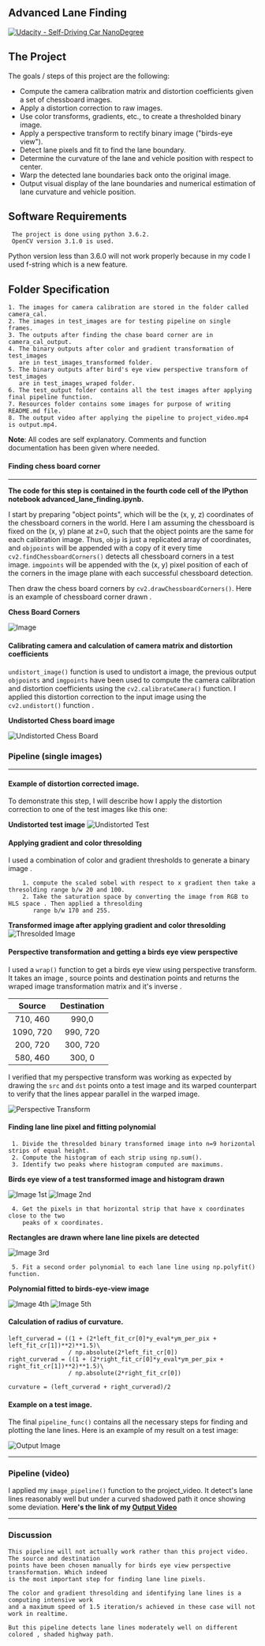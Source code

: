 ## Advanced Lane Finding
[![Udacity - Self-Driving Car NanoDegree](https://s3.amazonaws.com/udacity-sdc/github/shield-carnd.svg)](http://www.udacity.com/drive)


The Project
----

The goals / steps of this project are the following:

* Compute the camera calibration matrix and distortion coefficients given a set of chessboard images.
* Apply a distortion correction to raw images.
* Use color transforms, gradients, etc., to create a thresholded binary image.
* Apply a perspective transform to rectify binary image ("birds-eye view").
* Detect lane pixels and fit to find the lane boundary.
* Determine the curvature of the lane and vehicle position with respect to center.
* Warp the detected lane boundaries back onto the original image.
* Output visual display of the lane boundaries and numerical estimation of lane curvature and vehicle position.

Software Requirements
-------
     The project is done using python 3.6.2.
     OpenCV version 3.1.0 is used.
Python version less than 3.6.0 will not work properly because in my code I used f-string which is a new feature.

Folder Specification
-------
    1. The images for camera calibration are stored in the folder called camera_cal.  
    2. The images in test_images are for testing pipeline on single frames.
    3. The outputs after finding the chase board corner are in camera_cal_output.
    4. The binary outputs after color and gradient transformation of test_images 
       are in test_images_transformed folder.
    5. The binary outputs after bird's eye view perspective transform of test_images 
       are in test_images_wraped folder.
    6. The test_output folder contains all the test images after applying final pipeline function.
    7. Resources folder contains some images for purpose of writing README.md file.
    8. The output video after applying the pipeline to project_video.mp4 is output.mp4.


**Note**: All codes are self explanatory. Comments and function documentation has been given where needed.
          
#### Finding chess board corner
---

**The code for this step is contained in the fourth code cell of the IPython notebook advanced_lane_finding.ipynb.**

I start by preparing "object points", which will be the (x, y, z) coordinates of the chessboard corners in the world. Here I am assuming the chessboard is fixed on the (x, y) plane at z=0, such that the object points are the same for each calibration image.  Thus, `objp` is just a replicated array of coordinates, and `objpoints` will be appended with a copy of it every time `cv2.findChessboardCorners()` detects all chessboard corners in a test image.  `imgpoints` will be appended with the (x, y) pixel position of each of the corners in the image plane with each successful chessboard detection. 

Then draw the chess board corners by `cv2.drawChessboardCorners()`. Here is an example of chessboard corner drawn .

**Chess Board Corners**

![Image](./resources/chsbrdcrnr.png)

#### Calibrating camera and calculation of camera matrix and distortion coefficients
`undistort_image()` function is used to undistort a image, the previous output `objpoints` and `imgpoints` have been used 
to compute the camera calibration and distortion coefficients using the `cv2.calibrateCamera()` function.  I applied this distortion correction to the input image using the `cv2.undistort()` function .

**Undistorted Chess board image**

![Undistorted Chess Board](./resources/undist_chsbrd.png)


### Pipeline (single images)
---

#### Example of distortion corrected image.

To demonstrate this step, I will describe how I apply the distortion correction to one of the test images like this one:

**Undistorted test image**
![Undistorted Test](./resources/undist_testimg.png)

#### Applying gradient and color thresolding
I used a combination of color and gradient thresholds to generate a binary image .
       
        1. compute the scaled sobel with respect to x gradient then take a thresolding range b/w 20 and 100.
        2. Take the saturation space by converting the image from RGB to HLS space . Then applied a thresolding
           range b/w 170 and 255.

**Transformed image after applying gradient and color thresolding**
![Thresolded Image](./resources/trnsfrm.png)

#### Perspective transformation and getting a birds eye view perspective

I used a `wrap()` function to get a birds eye view using perspective transform. It takes an image , source points and destination points and returns the wraped image transformation matrix and it's inverse .

| Source        | Destination   | 
|:-------------:|:-------------:| 
| 710, 460      | 990,0         |  
| 1090, 720     | 990, 720      |
| 200, 720      | 300, 720      |
| 580, 460      | 300, 0        |

I verified that my perspective transform was working as expected by drawing the `src` and `dst` points onto a test image and its warped counterpart to verify that the lines appear parallel in the warped image.

![Perspective Transform](./resources/birdseyeview.png)

#### Finding lane line pixel and fitting polynomial

     1. Divide the thresolded binary transformed image into n=9 horizontal strips of equal height.
     2. Compute the histogram of each strip using np.sum().
     3. Identify two peaks where histogram computed are maximums.
     
**Birds eye view of a test transformed image and histogram drawn**

![Image 1st](./resources/hist.png)
![Image 2nd](./resources/hist1.png)

    
     4. Get the pixels in that horizontal strip that have x coordinates close to the two 
        peaks of x coordinates.


**Rectangles are drawn where lane line pixels are detected**

![Image 3rd](./resources/poslane.png)
 
 
     5. Fit a second order polynomial to each lane line using np.polyfit() function.


**Polynomial fitted to birds-eye-view image**

![Image 4th](./resources/poly1.png)
![Image 5th](./resources/ploy2.png)


#### Calculation of radius of curvature.

    left_curverad = ((1 + (2*left_fit_cr[0]*y_eval*ym_per_pix + left_fit_cr[1])**2)**1.5)\
                     / np.absolute(2*left_fit_cr[0])
    right_curverad = ((1 + (2*right_fit_cr[0]*y_eval*ym_per_pix + right_fit_cr[1])**2)**1.5)\
                     / np.absolute(2*right_fit_cr[0])
    
    curvature = (left_curverad + right_curverad)/2

#### Example on a test image.

The final `pipeline_func()` contains all the necessary steps for finding and plotting the lane lines. Here is an example of my result on a test image:

![Output Image](./test_output/test2.jpg)

---

### Pipeline (video)
I applied my `image_pipeline()` function to the project_video. It detect's lane lines reasonably well but under a 
curved shadowed path it once showing some deviation.
**Here's the link of my [Output Video](./output.mp4)**

---

### Discussion
    This pipeline will not actually work rather than this project video. The source and destination 
    points have been chosen manually for birds eye view perspective transformation. Which indeed 
    is the most important step for finding lane line pixels.
    
    The color and gradient thresolding and identifying lane lines is a computing intensive work 
    and a maximum speed of 1.5 iteration/s achieved in these case will not work in realtime.
    
    But this pipeline detects lane lines moderately well on different colored , shaded highway path.

